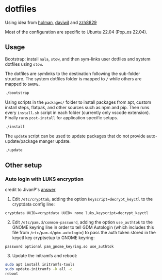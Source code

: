 # dotfiles

Using idea from [holman](https://github.com/holman/dotfiles), [daviwil](https://github.com/daviwil/dotfiles/tree/master) and [zzh8829](https://github.com/zzh8829/dotfiles)

Most of the configuration are specific to Ubuntu 22.04 (Pop_os 22.04).

## Usage

Bootstrap: install `nala`, `stow`, and then sym-links user dotfiles and system dotfiles using `stow`.

The dotfiles are symlinks to the destination following the sub-folder structure. The system dotfiles folder is mapped to `/` while others are mapped to `$HOME`.

```sh
./bootstrap
```

Using scripts in the `packages/` folder to install packages from apt, custom install steps, flatpak, and other sources such as npm and pip. Then runs every `install.sh` script in each folder (currently only vscode extension). Finally runs `post-install` for application specific setups.

```sh
./install
```

The `update` script can be used to update packages that do not provide auto-update/package manger update.

```sh
./update
```

## Other setup

### Auto login with LUKS encryption

credit to JivanP's [answer](https://www.reddit.com/r/pop_os/comments/uhj78q/comment/ix87a2u/?utm_source=share&utm_medium=web3x&utm_name=web3xcss&utm_term=1&utm_content=share_button)

1. Edit `/etc/crypttab`, adding the option `keyscript=decrypt_keyctl` to the cryptdata config line:

```text
cryptdata UUID=<cryptdata UUID> none luks,keyscript=decrypt_keyctl
```

2. Edit `/etc/pam.d/common-password`, adding the option `use_authtok` to the GNOME keyring line in order to tell GDM Autologin (which includes this file from `/etc/pam.d/gdm-autologin`) to pass the auth token stored in the keyctl key cryptsetup to GNOME keyring:

```text
password optional pam_gnome_keyring.so use_authtok
```

3. Update the initramfs and reboot:

```sh
sudo apt install initramfs-tools
sudo update-initramfs -k all -c
reboot
```
